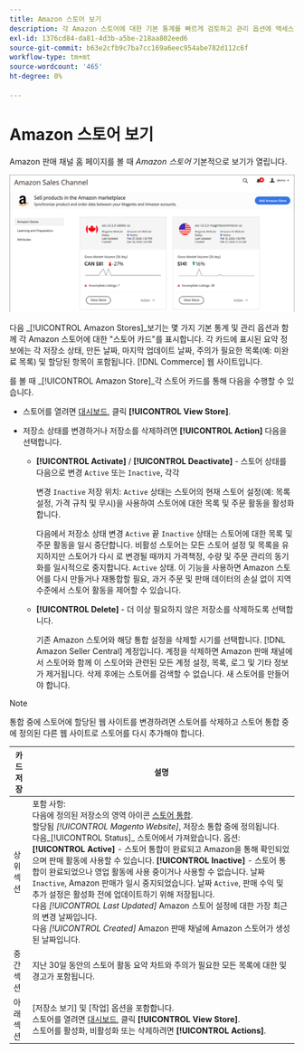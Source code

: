 ```yaml
---
title: Amazon 스토어 보기
description: 각 Amazon 스토어에 대한 기본 통계를 빠르게 검토하고 관리 옵션에 액세스하려면 Amazon 스토어 보기로 이동합니다.
exl-id: 1376cd84-da81-4d3b-a5be-218aa802eed6
source-git-commit: b63e2cfb9c7ba7cc169a6eec954abe782d112c6f
workflow-type: tm+mt
source-wordcount: '465'
ht-degree: 0%

---
```


# Amazon 스토어 보기

Amazon 판매 채널 홈 페이지를 볼 때 _Amazon 스토어_ 기본적으로 보기가 열립니다.

![Amazon 스토어 보기](assets/amazon-sales-channel-home-tabs.png)

다음 _[!UICONTROL Amazon Stores]_보기는 몇 가지 기본 통계 및 관리 옵션과 함께 각 Amazon 스토어에 대한 &quot;스토어 카드&quot;를 표시합니다. 각 카드에 표시된 요약 정보에는 각 저장소 상태, 만든 날짜, 마지막 업데이트 날짜, 주의가 필요한 목록(예: 미완료 목록) 및 할당된 항목이 포함됩니다. [!DNL Commerce] 웹 사이트입니다.

를 볼 때 _[!UICONTROL Amazon Store]_각 스토어 카드를 통해 다음을 수행할 수 있습니다.

- 스토어를 열려면 [대시보드](./amazon-store-dashboard.md), 클릭 **[!UICONTROL View Store]**.

- 저장소 상태를 변경하거나 저장소를 삭제하려면 **[!UICONTROL Action]** 다음을 선택합니다.

   - **[!UICONTROL Activate]** / **[!UICONTROL Deactivate]** - 스토어 상태를 다음으로 변경 `Active` 또는 `Inactive`, 각각

      변경 `Inactive` 저장 위치: `Active` 상태는 스토어의 현재 스토어 설정(예: 목록 설정, 가격 규칙 및 무시)을 사용하여 스토어에 대한 목록 및 주문 활동을 활성화합니다.

      다음에서 저장소 상태 변경 `Active` 끝 `Inactive` 상태는 스토어에 대한 목록 및 주문 활동을 일시 중단합니다. 비활성 스토어는 모든 스토어 설정 및 목록을 유지하지만 스토어가 다시 로 변경될 때까지 가격책정, 수량 및 주문 관리의 동기화를 일시적으로 중지합니다. `Active` 상태. 이 기능을 사용하면 Amazon 스토어를 다시 만들거나 재통합할 필요, 과거 주문 및 판매 데이터의 손실 없이 지역 수준에서 스토어 활동을 제어할 수 있습니다.

   - **[!UICONTROL Delete]** - 더 이상 필요하지 않은 저장소를 삭제하도록 선택합니다.

      기존 Amazon 스토어와 해당 통합 설정을 삭제할 시기를 선택합니다. [!DNL Amazon Seller Central] 계정입니다. 계정을 삭제하면 Amazon 판매 채널에서 스토어와 함께 이 스토어와 관련된 모든 계정 설정, 목록, 로그 및 기타 정보가 제거됩니다. 삭제 후에는 스토어를 검색할 수 없습니다. 새 스토어를 만들어야 합니다.

>[!NOTE]
>통합 중에 스토어에 할당된 웹 사이트를 변경하려면 스토어를 삭제하고 스토어 통합 중에 정의된 다른 웹 사이트로 스토어를 다시 추가해야 합니다.

| 카드 저장 | 설명 |
|--- |--- |
| 상위 섹션 | 포함 사항: <br>다음에 정의된 저장소의 영역 아이콘 [스토어 통합](./store-integration.md).<br> 할당됨 _[!UICONTROL Magento Website]_, 저장소 통합 중에 정의됩니다.<br>다음_[!UICONTROL Status]_ 스토어에서 가져왔습니다. 옵션: **[!UICONTROL Active]** - 스토어 통합이 완료되고 Amazon을 통해 확인되었으며 판매 활동에 사용할 수 있습니다. **[!UICONTROL Inactive]** - 스토어 통합이 완료되었으나 영업 활동에 사용 중이거나 사용할 수 없습니다. 날짜 `Inactive`, Amazon 판매가 일시 중지되었습니다. 날짜 `Active`, 판매 수익 및 추가 설정은 활성화 전에 업데이트하기 위해 저장됩니다.<br>다음 *[!UICONTROL Last Updated]* Amazon 스토어 설정에 대한 가장 최근의 변경 날짜입니다.<br>다음 *[!UICONTROL Created]* Amazon 판매 채널에 Amazon 스토어가 생성된 날짜입니다. |
| 중간 섹션 | 지난 30일 동안의 스토어 활동 요약 차트와 주의가 필요한 모든 목록에 대한 및 경고가 포함됩니다. |
| 아래 섹션 | [저장소 보기] 및 [작업] 옵션을 포함합니다.<br>스토어를 열려면 [대시보드](./amazon-store-dashboard.md), 클릭 **[!UICONTROL View Store]**.<br>스토어를 활성화, 비활성화 또는 삭제하려면 **[!UICONTROL Actions]**. |

